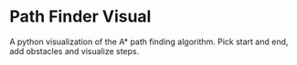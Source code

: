 # Path Finder Visual
A python visualization of the A* path finding algorithm.
Pick start and end, add obstacles and visualize steps.
